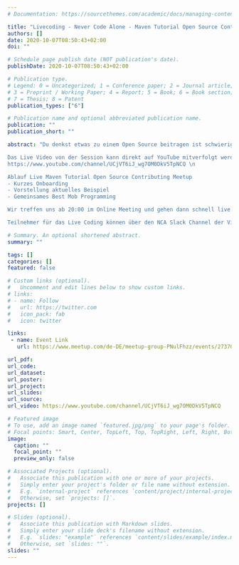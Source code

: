 ```yaml
---
# Documentation: https://sourcethemes.com/academic/docs/managing-content/

title: "Livecoding - Never Code Alone - Maven Tutorial Open Source Contributing"
authors: []
date: 2020-10-07T08:50:43+02:00
doi: ""

# Schedule page publish date (NOT publication's date).
publishDate: 2020-10-07T08:50:43+02:00

# Publication type.
# Legend: 0 = Uncategorized; 1 = Conference paper; 2 = Journal article;
# 3 = Preprint / Working Paper; 4 = Report; 5 = Book; 6 = Book section;
# 7 = Thesis; 8 = Patent
publication_types: ["6"]

# Publication name and optional abbreviated publication name.
publication: ""
publication_short: ""

abstract: "Du denkst etwas zu einem Open Source beitragen ist schwierig? Wir wollen das Gegenteil zeigen. Karl Heinz Marbaise und Christian Stein, Maven Commiter, mobben mit Georg Berky und Sandra Parsick, zwar Maven Nutzer, aber ohne Maven-Entwicklungserfahrung, ein Maven Issue weg. Ganz nebenbei wird das neue Jetbrain Intellji Plugin 'Code With Me' unter Probe gestellt. Ganz ohne Drehbuch, nur Live Improvisation.\n

Das Live Video von der Session kann direkt auf YouTube mitverfolgt werden. Hier könnt ihr euch gerne mit Fragen über den Chat einbringen. Folgt dafür bitte dem Kanal
https://www.youtube.com/channel/UCjVT6iJ_wg7OM0DkV5TpNCQ \n

Ablauf Live Maven Tutorial Open Source Contributing Meetup
- Kurzes Onboarding
- Vorstellung aktuelles Beispiel
- Gemeinsames Best Mob Programming

Wir treffen uns ab 20:00 im Online Meeting und gehen dann schnell live. \n

Teilnehmer für das Live Coding können über den NCA Slack Channel der Video Session beitreten. Wir verwenden Visual Studio Code mit dem Live Sharing Extension Pack. Zugang gibt es auf Anfrage über nevercodealone@gmail.com"

# Summary. An optional shortened abstract.
summary: ""

tags: []
categories: []
featured: false

# Custom links (optional).
#   Uncomment and edit lines below to show custom links.
# links:
# - name: Follow
#   url: https://twitter.com
#   icon_pack: fab
#   icon: twitter

links:
 - name: Event Link
   url: https://www.meetup.com/de-DE/meetup-group-PNulFhzz/events/273703119

url_pdf:
url_code:
url_dataset:
url_poster:
url_project:
url_slides:
url_source:
url_video: https://www.youtube.com/channel/UCjVT6iJ_wg7OM0DkV5TpNCQ

# Featured image
# To use, add an image named `featured.jpg/png` to your page's folder.
# Focal points: Smart, Center, TopLeft, Top, TopRight, Left, Right, BottomLeft, Bottom, BottomRight.
image:
  caption: ""
  focal_point: ""
  preview_only: false

# Associated Projects (optional).
#   Associate this publication with one or more of your projects.
#   Simply enter your project's folder or file name without extension.
#   E.g. `internal-project` references `content/project/internal-project/index.md`.
#   Otherwise, set `projects: []`.
projects: []

# Slides (optional).
#   Associate this publication with Markdown slides.
#   Simply enter your slide deck's filename without extension.
#   E.g. `slides: "example"` references `content/slides/example/index.md`.
#   Otherwise, set `slides: ""`.
slides: ""
---
```

